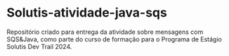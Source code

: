 # Solutis-atividade-java-sqs
Repositório criado para entrega da atividade sobre mensagens com SQS&amp;Java, como parte do curso de formação para o Programa de Estágio Solutis Dev Trail 2024. 
